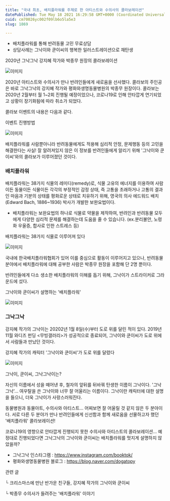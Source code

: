 ```yaml
---
title: "국내 최초, 배치플라워를 주제로 한 아티스트와 수의사의 콜라보레이션"
datePublished: Tue May 18 2021 16:29:58 GMT+0000 (Coordinated Universal Time)
cuid: cm70026yc002f09lb6o5la5e3
slug: 1869

---
```



- 배치플라워를 통해 반려동물 고민 무료상담
- 상담사례는 그낙이와 쿤이씨의 행복한 일러스트레이션으로 재탄생

2020년 그낙그낙 강지혜 작가와 박종무 원장의 콜라보레이션

![이미지](https://cdn.hashnode.com/res/hashnode/image/upload/v1739249178149/ff5f1e69-ae43-4f51-9c6e-54bc91a5ef81.jpeg)

2020년 아티스트와 수의사가 만나 반려인들에게 새로움을 선사했다. 콜라보의 주인공은 바로 그낙그낙의 강지혜 작가와 평화와생명동물병원의 박종무 원장이다. 콜라보는 2020년 2월부터 월 1~2회 진행될 예정이었으나, 코로나19로 인해 안타깝게 연기되었고 상황이 장기화됨에 따라 취소가 되었다.

콜라보 이벤트의 내용은 다음과 같다.

이벤트 진행방법

![이미지](https://cdn.hashnode.com/res/hashnode/image/upload/v1739249180556/91e84432-2f64-4349-8daf-324fdb353b36.png)

배치플라워를 사람뿐아니라 반려동물에게도 적용해 심리적 안정, 문제행동 등의 고민을 해결한다는 사실! 잘 알려져있지 않은 이 정보를 반려인들에게 알리기 위해 '그낙이와 쿤이씨'와의 콜라보가 이루어졌던 것이다.

### 배치플라워

배치플라워는 38가지 식물의 레미디(remedy)로, 식물 고유의 에너지를 이용하여 사람이든 동물이든 식물이든 각각의 부정적인 감정 상태, 즉 고통을 초래하거나 고통의 결과인 마음과 기분의 상태를 평화로운 상태로 치유하기 위해, 영국의 의사 에드워드 배치(Edward Bach, 1886~1936) 박사가 개발한 보완요법이다.

* 배치플라워는 보완요법의 하나로 식물로 약물을 제작하여, 반려인과 반려동물 모두에게 다양한 심리적 문제를 해결하는데 도움을 줄 수 있습니다. (ex.분리불안, 노령화 우울증, 합사로 인한 스트레스 등)

배치플라워는 38가지 식물로 이루어져 있다

![이미지](https://cdn.hashnode.com/res/hashnode/image/upload/v1739249182580/4b235ced-7ea5-4fff-a014-e231b8968073.png)

국내에 한국배치플라워협회가 있어 이를 중심으로 활동이 이루어지고 있으나, 반려동물 분야에서 배치플라워에 대해 공부한 사람은 박종무 원장을 포함해 단 2명 뿐이다.

반려인들에게 다소 생소한 배치플라워의 이해를 돕기 위해, 그낙이가 스트라이커로 그라운드에 섰다.

그낙이와 쿤이씨가 설명하는 '배치플라워'

![이미지](https://cdn.hashnode.com/res/hashnode/image/upload/v1739249184795/66946991-bd56-48d1-80ad-283cd7e89f07.png)

### 그낙그낙

강지혜 작가의 그낙이는 20202년 1월 8일(수)부터 도로 위를 달린 적이 있다. 2019년 11월 와디즈 펀딩 <무빙갤러리>가 성공적으로 종료되어, 그낙이와 쿤이씨가 도로 위에서 사람들과 만났던 것이다.

강지혜 작가의 캐릭터 '그낙이와 쿤이씨'가 도로 위를 달렸다

![이미지](https://cdn.hashnode.com/res/hashnode/image/upload/v1739249187005/51c475da-ca77-4233-b144-0085228a11a1.png)

그낙이, 쿤이씨, 그낙그낙이는?

자신의 이름에서 성을 떼어낸 후, 철자의 앞뒤를 뒤바꿔 탄생한 이름이 그낙이다. '그낙그낙'... 여우탈을 쓴 그낙이와 너무 잘 어울리는 이름이다. 그낙이란 캐릭터에 대한 설명을 들으니, 더욱 그낙이가 사랑스러워진다.

동물병원과 동물아트, 수의사와 아티스트… 어찌보면 잘 어울릴 것 같지 않은 두 분야이다. 서로 다른 두 분야가 만나 반려인들에게 신선함과 함께 새로움을 선물하고자 했던 '배치플라워' 콜라보레이션!

코로나19의 영향으로 안타깝게 진행되지 못한 수의사와 아티스트의 콜라보레이션... 예정대로 진행되었다면 그낙그낙의 그낙이와 쿤이씨는 배치플라워를 멋지게 설명하지 않았을까?

- 그낙그낙 인스타그램 : https://www.instagram.com/booktok/
- 평화와생명동물병원 블로그 : https://blog.naver.com/dogatopy

관련 글

└ 크리스마스에 만난 반가운 친구들, 강지혜 작가의 그낙이와 쿤이씨

└ 박종무 수의사가 들려주는 '배치플라워' 이야기